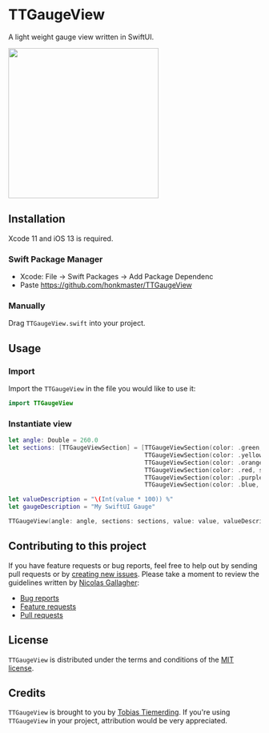 # TTGaugeView

A light weight gauge view written in SwiftUI.

<img src="https://raw.githubusercontent.com/honkmaster/TTGaugeView/master/Sample.png" width="300">

## Installation

Xcode 11 and iOS 13 is required.

### Swift Package Manager

* Xcode: File -> Swift Packages -> Add Package Dependenc
* Paste https://github.com/honkmaster/TTGaugeView

### Manually

Drag `TTGaugeView.swift` into your project.

## Usage

### Import

Import the `TTGaugeView` in the file you would like to use it: 

```swift
import TTGaugeView
```

### Instantiate view

```swift
let angle: Double = 260.0
let sections: [TTGaugeViewSection] = [TTGaugeViewSection(color: .green, size: 0.1),
                                      TTGaugeViewSection(color: .yellow, size: 0.1),
                                      TTGaugeViewSection(color: .orange, size: 0.1),
                                      TTGaugeViewSection(color: .red, size: 0.1),
                                      TTGaugeViewSection(color: .purple, size: 0.2),
                                      TTGaugeViewSection(color: .blue, size: 0.4)]

let valueDescription = "\(Int(value * 100)) %"
let gaugeDescription = "My SwiftUI Gauge"

TTGaugeView(angle: angle, sections: sections, value: value, valueDescription: valueDescription, gaugeDescription: gaugeDescription)
```

## Contributing to this project

If you have feature requests or bug reports, feel free to help out by sending pull requests or by [creating new issues](https://github.com/honkmaster/TTGaugeView/issues/new). Please take a moment to
review the guidelines written by [Nicolas Gallagher](https://github.com/necolas):

* [Bug reports](https://github.com/necolas/issue-guidelines/blob/master/CONTRIBUTING.md#bugs)
* [Feature requests](https://github.com/necolas/issue-guidelines/blob/master/CONTRIBUTING.md#features)
* [Pull requests](https://github.com/necolas/issue-guidelines/blob/master/CONTRIBUTING.md#pull-requests)

## License

`TTGaugeView` is distributed under the terms and conditions of the [MIT license](hhttps://github.com/honkmaster/TTGaugeView/blob/master/LICENSE).

## Credits

`TTGaugeView` is brought to you by [Tobias Tiemerding](http://tiemerding.com). If you're using `TTGaugeView` in your project, attribution would be very appreciated.
